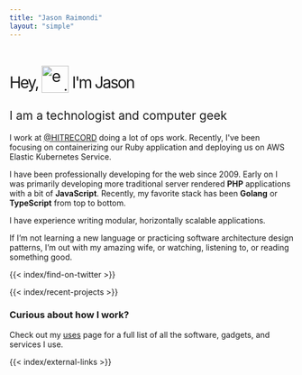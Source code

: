 ```yaml
---
title: "Jason Raimondi"
layout: "simple"
---
```


<style type="text/css">
	h2 {
		font-weight: 400;
	}
</style>

<h1 class="h1 font-mono" style="font-weight: 400;letter-spacing: -2px;">
    Hey,
    <picture>
<!--            <source srcset="https://assets.jasonraimondi.com/misc/me/animoji-hi.webp, https://assets.jasonraimondi.com/misc/me/animoji-hi@2x.webp 2x" type="image/webp">-->
        <source srcset="https://assets.jasonraimondi.com/misc/me/animoji-hi.png, https://assets.jasonraimondi.com/misc/me/animoji-hi@2x.png 2x" type="image/png">
        <img src="https://assets.jasonraimondi.com/misc/me/animoji-hi.png" alt="emoji of me waving hi" style="position: relative; height: 3rem; top: 0.5rem"/>
    </picture>
    I'm Jason
</h1>

<h2 class="font-mono">I am a technologist and computer geek</h2>

I work at <a href="https://twitter.com/hitrecord" target="_blank" rel="nofollow">@HITRECORD</a> doing a lot of ops work. Recently, I've been focusing on containerizing our Ruby application and deploying us on AWS Elastic Kubernetes Service.

I have been professionally developing for the web since 2009. Early on I was primarily developing more traditional server rendered **PHP** applications with a bit of  **JavaScript**. Recently, my favorite stack has been **Golang** or **TypeScript** from top to bottom.</p>

I have experience writing modular, horizontally scalable applications.

If I’m not learning a new language or practicing software architecture design patterns, I’m out with my amazing wife, or watching, listening to, or reading something good.

{{< index/find-on-twitter >}}

{{< index/recent-projects >}}

### Curious about how I work?

Check out my [uses](/uses) page for a full list of all the software, gadgets, and services I use.

{{< index/external-links >}}
